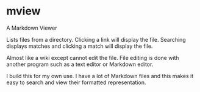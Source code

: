 # mview
A Markdown Viewer

Lists files from a directory. Clicking a link will display the file. Searching
displays matches and clicking a match will display the file.

Almost like a wiki except cannot edit the file. File editing is done with
another program such as a text editor or Markdown editor.

I build this for my own use. I have a lot of Markdown files and this makes it
easy to search and view their formatted representation.
